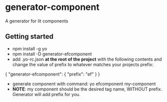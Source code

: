 # generator-component

A generator for lit components

## Getting started

- npm install -g yo
- npm install -D generator-efcomponent
- add .yo-rc.json **at the root of the project** with the following contents and change the value of prefix to whatever matches your projects prefix:

{
"generator-efcomponent": { "prefix": "ef" }
}

- generate component with command: yo efcomponent my-component
- **NOTE**: my component should be the desired tag name, WITHOUT prefix. Generator will add prefix for you.
